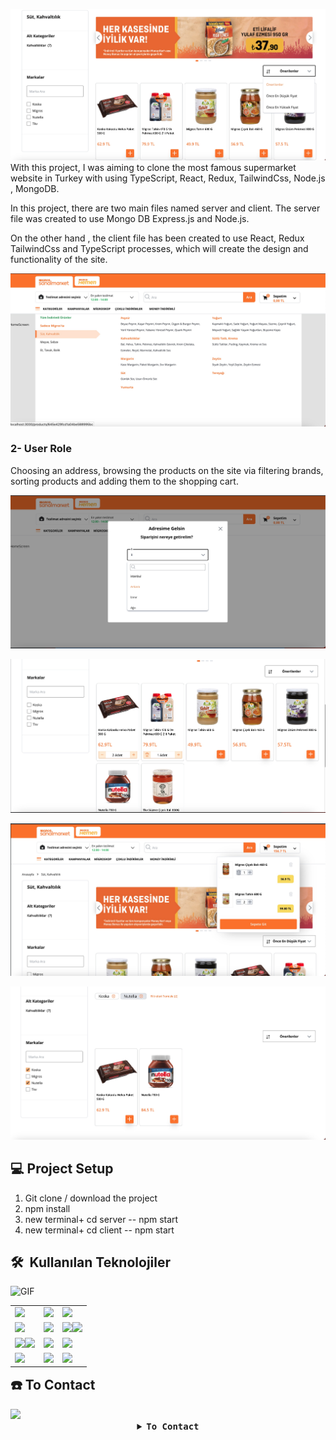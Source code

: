 ![](images/migros1.png)
With this project, I was aiming to clone the most famous supermarket website in Turkey with using TypeScript, React, Redux, TailwindCss, Node.js , MongoDB.

In this project, there are two main files named server and client. The server file was created to use Mongo DB Express.js and Node.js.

On the other hand , the client file has been created to use React, Redux TailwindCss and TypeScript processes, which will create the design and functionality of the site.

![](images/migros3.png)

### 2- User Role

Choosing an address, browsing the products on the site via filtering brands, sorting products and adding them to the shopping cart.

![](images/migros2.png)

![](images/migros7.png)

![](images/migros5.png)

![](images/migros4.png)

## :computer: Project Setup

1. Git clone / download the project
2. npm install
3. new terminal+ cd server -- npm start
4. new terminal+ cd client -- npm start

<h2> 🛠 &nbsp;Kullanılan Teknolojiler</h2>

<img alt="GIF" src="https://i.pinimg.com/originals/e4/26/70/e426702edf874b181aced1e2fa5c6cde.gif" />

<table style="float:right;">
  <tr>
    <td><img src="https://img.shields.io/badge/-JavaScript-black?style=flat&logo=javascript"/></td>
    <td><img src="https://img.shields.io/badge/-HTML5-E34F26?style=flat&logo=html5&logoColor=white"></td>
    <td><img src="https://shields.io/badge/TypeScript-3178C6?logo=TypeScript&logoColor=FFF&style=flat-square"/></td>
  </tr>
  <tr>
    <td><img src="https://img.shields.io/badge/-FluentValidation-CC2927?style=flat-square&logo=.net&logoColor=ffffff"/></td>
    <td><img src="https://img.shields.io/badge/-AutoMapper-5C2D91?style=flat&logo=.net&logoColor=white"/></td>
    <td><img src="https://img.shields.io/badge/-EntityFramework-5C2D91?style=flat&logo=.net&logoColor=white"/><img src="https://img.shields.io/badge/-ASP.NET-5C2D91?style=flat&logo=.net&logoColor=white"/></td>
  </tr>
  <tr>
    <td><img src="https://img.shields.io/badge/-MongoDB-FCA121?style=flat&logo=mongodb"/><img src="https://img.shields.io/badge/-Github-black?style=flat&logo=github"/></td>
    <td> <img src="https://img.shields.io/badge/-Git-black?style=flat&logo=git"/></td>
    <td><img src="https://img.shields.io/badge/-json-02569B?style=flat&logo=json"/></td>
  </tr>
  <tr>
    <td><img src="https://img.shields.io/badge/-Bootstrap-563D7C?style=flat&logo=bootstrap"/></td>
 		<td><img src="https://img.shields.io/badge/-CSS3-1572B6?style=flat&logo=css3"/></td>
    <td><img src="https://img.shields.io/badge/-Sql%20Server-CC2927?style=flat-square&logo=microsoft-sql-server&logoColor=ffffff"/></td>
  </tr>
</table>

## :phone: To Contact

<img src="https://media.giphy.com/media/8rSiGkyA4P1Cw/giphy.gif" width="200"/>

 <details align="center">
   <summary><b> <samp>To Contact </samp></b></summary>
   <br>
   <samp>
   <b><h2 style="color: #fc6203">Onur &nbsp; Hakan &nbsp; PESENER</h2></b>
   <img src="https://media.giphy.com/media/zhJR6HbK4fthC/giphy.gif" width="200"/>
     <br>
     Projects Link: <a href="https://github.com/pesener/migros-clone">Migros Clone</a>
     <br>
     <br>
     LinkedIn: <a href="https://www.linkedin.com/in/hakan-p-2713b576/"> LinkedIn Account</a>
     <br>
     Instagram: <a href="https://www.instagram.com/hakanpesener/"> Instagram Account</a>
     <br>
     <br>
     Mail Adress: <a href="#"> hakanpesener@gmail.com</a>
   </samp>
 </details>
